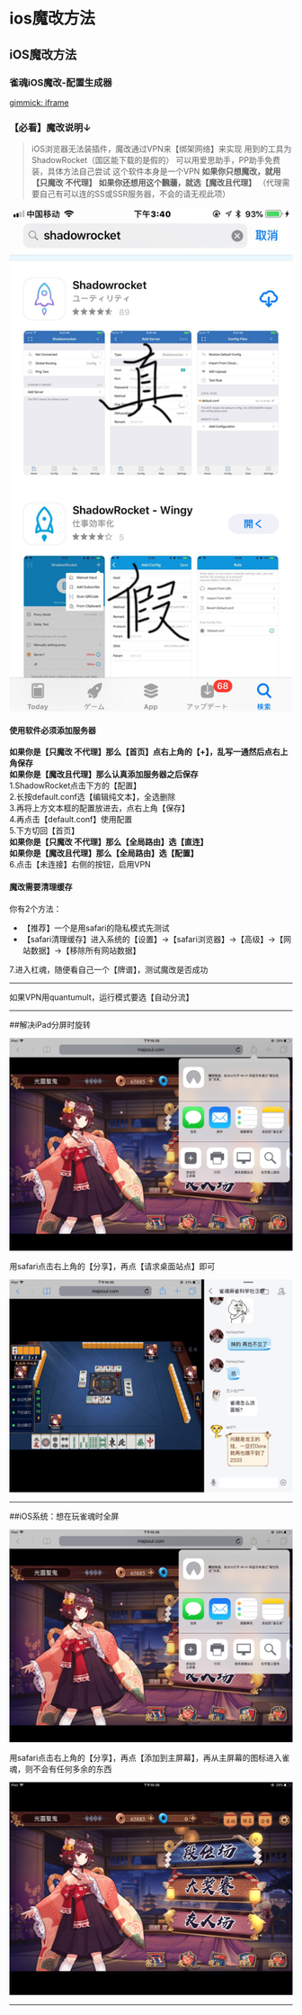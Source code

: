 ios魔改方法
=============

## iOS魔改方法

### 雀魂iOS魔改-配置生成器  
[gimmick: iframe](ios_config.htm)

### 【必看】魔改说明↓
> iOS浏览器无法装插件，魔改通过VPN来【绑架网络】来实现
> 用到的工具为ShadowRocket（国区能下载的是假的）
> 可以用爱思助手，PP助手免费装，具体方法自己尝试
> 这个软件本身是一个VPN
> **如果你只想魔改，就用【只魔改 不代理】**
> **如果你还想用这个飜蘠，就选【魔改且代理】**
> （代理需要自己有可以连的SS或SSR服务器，不会的请无视此项）

![](img/sr.jpg)  

#### 使用软件必须添加服务器
**如果你是【只魔改 不代理】那么【首页】点右上角的【+】，乱写一通然后点右上角保存**  
**如果你是【魔改且代理】那么认真添加服务器之后保存**  
1.ShadowRocket点击下方的【配置】  
2.长按default.conf选【编辑纯文本】，全选删除  
3.再将上方文本框的配置放进去，点右上角【保存】  
4.再点击【default.conf】使用配置  
5.下方切回【首页】  
**如果你是【只魔改 不代理】那么【全局路由】选【直连】**  
**如果你是【魔改且代理】那么【全局路由】选【配置】**  
6.点击【未连接】右侧的按钮，启用VPN  

#### 魔改需要清理缓存
你有2个方法：
 * 【推荐】一个是用safari的隐私模式先测试
 * 【safari清理缓存】进入系统的【设置】→【safari浏览器】→【高级】→【网站数据】→【移除所有网站数据】

7.进入杠魂，随便看自己一个【牌谱】，测试魔改是否成功

----

如果VPN用quantumult，运行模式要选【自动分流】

----

##解决iPad分屏时旋转

![](img/011.png)

用safari点击右上角的【分享】，再点【请求桌面站点】即可

![](img/010.png)

----

##iOS系统：想在玩雀魂时全屏

![](img/011.png)

用safari点击右上角的【分享】，再点【添加到主屏幕】，再从主屏幕的图标进入雀魂，则不会有任何多余的东西

![](img/009.png)

----